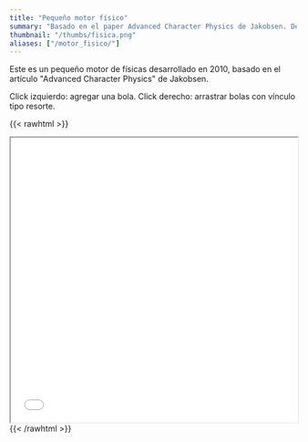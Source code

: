 ```yaml
---
title: "Pequeño motor físico"
summary: "Basado en el paper Advanced Character Physics de Jakobsen. Desarrollado con HTML5 and Javascript based, solamente soporta círculos."
thumbnail: "/thumbs/fisica.png"
aliases: ["/motor_fisico/"]
---
```


Este es un pequeño motor de físicas desarrollado en 2010, basado en el artículo "Advanced Character Physics" de Jakobsen.

Click izquierdo: agregar una bola. Click derecho: arrastrar bolas con vínculo tipo resorte.

{{< rawhtml >}}
<iframe src="/inc/spe/index.html" style="width:100%;height:500px;"></iframe>
{{< /rawhtml >}}
